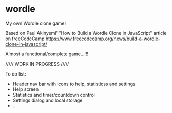 # wordle
My own Wordle clone game!

Based on Paul Akinyemi' "How to Build a Wordle Clone in JavaScript" article on freeCodeCamp
https://www.freecodecamp.org/news/build-a-wordle-clone-in-javascript/

Almost a functional/complete game...!!!

///// WORK IN PROGRESS /////

To do list:
* Header nav bar with icons to help, statisticss and settings
* Help screen
* Statistics and timer/countdown control
* Settings dialog and local storage
* ...
